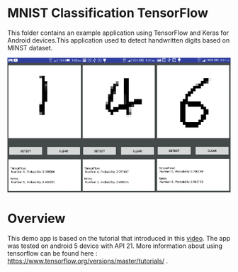 # MNIST Classification TensorFlow
This folder contains an example application using TensorFlow and Keras for Android devices.This application used to detect handwritten digits
based on MINST dataset.

![Image](https://github.com/maidaly/Android_Apps/blob/master/Images/tensorflow_demo.PNG)

# Overview
This demo app is based on the tutorial that introduced in this [video](https://www.youtube.com/watch?v=kFWKdLOxykE). 
The app was tested on android 5 device with API 21.
More information about using tensorflow can be found here : https://www.tensorflow.org/versions/master/tutorials/ .
